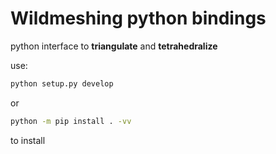 # Wildmeshing python bindings

python interface to **triangulate** and **tetrahedralize**

use:

```bash
python setup.py develop
```

or 
```bash
python -m pip install . -vv
```
to install
